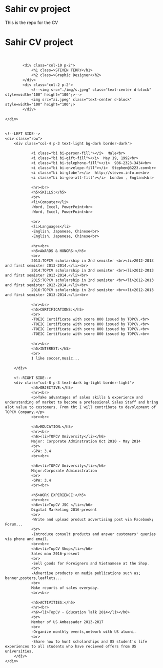 # Sahir cv project
This is the repo for the CV
<!doctype html>
<html lang="en">
<head>
<meta charset="utf-8"> <meta name="viewport" content="width=device-width, initial-scale=1">

<title>Sahir CV Sample</title>
 <link href="https://cdn.jsdelivr.net/npm/bootstrap@5.3.0-alpha3/dist/css/bootstrap.min.css" rel="stylesheet" integrity="sha384-KK94CHFLLe+nY2dmCWGMq91rCGa5gtU4mk92HdvYe+M/SXH301p5ILy+dN9+nJOZ" crossorigin="anonymous">
    
<link rel="stylesheet" href="https://cdn.jsdelivr.net/npm/bootstrap-icons@1.10.5/font/bootstrap-icons.css">

 </head>
 <body> 
<h1>Sahir CV project</h1>
<div class="container">  
    <!--Headers-->
    <br>
    <div class="row text-center bg-info">
       
            <div class="col-10 p-2">
                <h1 class=>STEVEN TERRY</h1>
                <h2 class=>Graphic Designer</h2>   
            </div>     
            <div class="col-2 p-2">
                <!--<img src="./img/s.jpeg" class="text-center d-block" style=width="100" height="100";>-->
                <img src="ai.jpeg" class="text-center d-block" style=width="100" height="100";>
            </div>
        
    </div>
    
    
    <!--LEFT SIDE-->
    <div class="row">
        <div class="col-4 p-3 text-light bg-dark border-dark">
            
                <i class="bi bi-person-fill"></i>  Male<br>
                <i class="bi bi-gift-fill"></i>  May 19, 1992<br>
                <i class="bi bi-telephone-fill"></i>  986-2323-3434<br>
                <i class="bi bi-envelope-fill"></i>  Stephen@3223.com<br>
                <i class="bi bi-globe"></i>  http://steven.info.me<br>
                <i class="bi bi-geo-alt-fill"></i>  London , England<br>

                <hr><br>
                <h5>SKILLS:</h5>
                <br>
                <li>Computer</li> 
                -Word, Excel, PowerPoint<br>
                -Word, Excel, PowerPoint<br>
                
                <br>
                <li>Languages</li>
                -English, Japanese, Chinese<br>
                -English, Japanese, Chinese<br>
                
                <hr><br>
                <h5>AWARDS & HONORS:</h5>
                <br>
                2013:TOPCV scholarship in 2nd semister <br><li>2012-2013 and first semister 2013-2014.</li><br>
                2014:TOPCV scholarship in 2nd semister <br><li>2012-2013 and first semister 2013-2014.</li><br>
                2015:TOPCV scholarship in 2nd semister <br><li>2012-2013 and first semister 2013-2014.</li><br>
                2016:TOPCV scholarship in 2nd semister <br><li>2012-2013 and first semister 2013-2014.</li><br>
                
                <hr><br>
                <h5>CERTIFICATIONS:</h5>
                <br>
                -TOEIC Certificate with score 800 issued by TOPCV.<br>
                -TOEIC Certificate with score 800 issued by TOPCV.<br>
                -TOEIC Certificate with score 800 issued by TOPCV.<br>
                -TOEIC Certificate with score 800 issued by TOPCV.<br>
                
                <hr><br>
                <h5>INTEREST:</h5>
                <br>
                I like soccer,music...
            
        </div>
      
        <!--RIGHT SIDE-->
        <div class="col-8 p-3 text-dark bg-light border-light">
                <h5>OBJECTIVE:</h5>
                <hr><br>
                <p>Take advantages of sales skills & experience and understanding of market to become a professional Sales Staff and bring alot value to costomers. From tht I will contribute to devolopment of TOPCV Company.</p>
                <br><br>
                
                <h5>EDUCATION:</h5> 
                <hr><br>
                <h6><li>TOPCV University</li></h6>
                Major: Corporate Adminstration Oct 2010 - May 2014
                <br>
                -GPA: 3.4
                <br><br>
                
                <h6><li>TOPCV University</li></h6>
                Major:Corporate Administration
                <br>
                -GPA: 3.4
                <br><br>
                
                <h5>WORK EXPERIENCE:</h5>
                <hr><br>
                <h6><li>TopCV JSC </li></h6>
                Digital Marketing 2016-present
                <br>
                -Write and upload product advertising post via Facebook; Forum...
                <br>
                -Introduce consult products and answer customers' queries via phone and email.
                <br><br>
                <h6><li>TopCV Shop</li></h6>
                Sales man 2016-present
                <br>
                -Sell goods for Foreigners and Vietnamese at the Shop.
                <br>
                -Advertise products on media publications such as; banner,posters,leaflets...
                <br>
                Make reports of sales everyday.
                <br><br>
                
                <h5>ACTIVITIES:</h5>
                <hr><br>
                <h6><li>TopCV - Education Talk 2014</li></h6>
                <br>
                Member of US Ambassader 2013-2017
                <br>
                -Organize monthly events,network with US alumni.
                <br>
                -Share how to hunt scholarships and US student's life experiences to all students who have recieved offers from US universities.
        </div> 
    </div>
</div>
<br>


<script src="https://cdn.jsdelivr.net/npm/bootstrap@5.3.0-alpha3/dist/js/bootstrap.bundle.min.js" integrity="sha384ENjdO4Dr2bkBIFxQpeoTz1HIcje39Wm4jDKdf19U8gI4ddQ3GYNS7NTKfAdVQSZe" crossorigin="anonymous">
</script>

</body>
</html>
